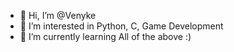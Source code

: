 - 👋 Hi, I’m @Venyke
- 👀 I’m interested in Python, C, Game Development
- 🌱 I’m currently learning All of the above :)

<!---
Venyke/Venyke is a ✨ special ✨ repository because its `README.md` (this file) appears on your GitHub profile.
You can click the Preview link to take a look at your changes.
--->
